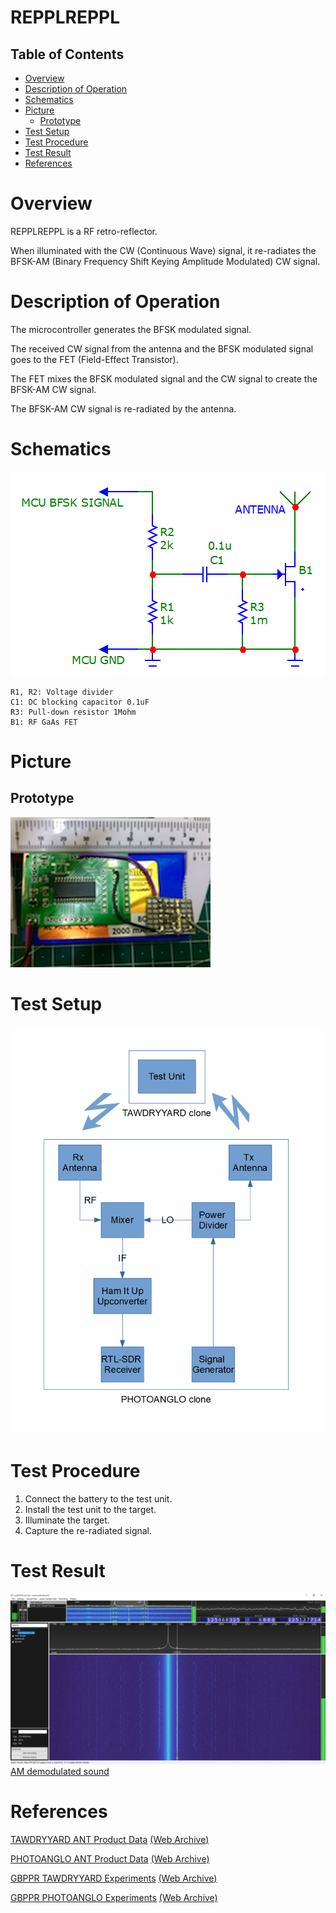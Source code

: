 # REPPLREPPL

## Table of Contents
* [Overview](#overview)
* [Description of Operation](#description-of-operation)
* [Schematics](#schematics)
* [Picture](#picture)
    * [Prototype](#prototype)
* [Test Setup](#test-setup)
* [Test Procedure](#test-procedure)
* [Test Result](#test-result)
* [References](#references)

# Overview
REPPLREPPL is a RF retro-reflector.

When illuminated with the CW (Continuous Wave) signal, it re-radiates the BFSK-AM (Binary Frequency Shift Keying Amplitude Modulated) CW signal.

# Description of Operation
The microcontroller generates the BFSK modulated signal. 

The received CW signal from the antenna and the BFSK modulated signal goes to the FET (Field-Effect Transistor).

The FET mixes the BFSK modulated signal and the CW signal to create the BFSK-AM CW signal.

The BFSK-AM CW signal is re-radiated by the antenna.

# Schematics
![Schematics](./Schematics.gif)

```
R1, R2: Voltage divider
C1: DC blocking capacitor 0.1uF
R3: Pull-down resistor 1Mohm
B1: RF GaAs FET
```

# Picture
## Prototype
![Prototype](./Prototype.png)

# Test Setup
![Test Setup](./Setup.gif)

# Test Procedure
1. Connect the battery to the test unit.
2. Install the test unit to the target.
3. Illuminate the target.
4. Capture the re-radiated signal.

# Test Result
![Spectrum](./Spectrum.png)
[AM demodulated sound](./Sound.wav)

# References
[TAWDRYYARD ANT Product Data](https://upload.wikimedia.org/wikipedia/commons/8/8f/NSA_TAWDRYYARD.jpg) [(Web Archive)](https://web.archive.org/web/20190422182852/https://upload.wikimedia.org/wikipedia/commons/8/8f/NSA_TAWDRYYARD.jpg)

[PHOTOANGLO ANT Product Data](https://upload.wikimedia.org/wikipedia/commons/9/96/NSA_PHOTOANGLO.jpg) [(Web Archive)](https://web.archive.org/web/20200322183429/https://upload.wikimedia.org/wikipedia/commons/9/96/NSA_PHOTOANGLO.jpg)

[GBPPR TAWDRYYARD Experiments](http://67.225.133.110/~gbpprorg/mil/photoanglo/tawdryyard/index.html) [(Web Archive)](https://web.archive.org/web/20190808144746/http://67.225.133.110/~gbpprorg/mil/photoanglo/tawdryyard/index.html)

[GBPPR PHOTOANGLO Experiments](http://67.225.133.110/~gbpprorg/mil/photoanglo/index.html) [(Web Archive)](https://web.archive.org/web/20190808144648/http://67.225.133.110/~gbpprorg/mil/photoanglo/index.html)
